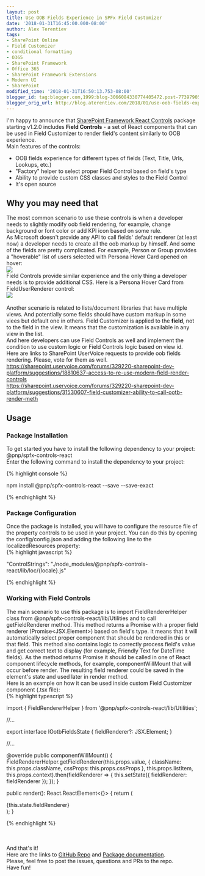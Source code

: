 ```yaml
---
layout: post
title: Use OOB Fields Experience in SPFx Field Customizer
date: '2018-01-31T16:45:00.000-08:00'
author: Alex Terentiev
tags:
- SharePoint Online
- Field Customizer
- conditional formatting
- O365
- SharePoint Framework
- Office 365
- SharePoint Framework Extensions
- Modern UI
- SharePoint
modified_time: '2018-01-31T16:50:13.753-08:00'
blogger_id: tag:blogger.com,1999:blog-3066084330774405472.post-773979052825864266
blogger_orig_url: http://blog.aterentiev.com/2018/01/use-oob-fields-experience-in-spfx-field.html
---
```


I'm happy to announce that <a href="https://www.npmjs.com/package/@pnp/spfx-controls-react" target="_blank">SharePoint Framework React Controls</a> package starting v1.2.0 includes <b>Field Controls</b> - a set of React components that can be used in Field Customizer to render field's content similarly to OOB experience.<br />Main features of the controls: <ul><li>OOB fields experience for different types of fields (Text, Title, Urls, Lookups, etc.)</li><li>"Factory" helper to select proper Field Control based on field's type</li><li>Ability to provide custom CSS classes and styles to the Field Control</li><li>It's open source</li></ul><a name='more'></a><h2>Why you may need that</h2>The most common scenario to use these controls is when a developer needs to slightly modify oob field rendering, for example, change background or font color or add KPI icon based on some rule.<br />  As Microsoft doesn't provide any API to call fields' default renderer (at least now) a developer needs to create all the oob markup by himself. And some of the fields are pretty complicated. For example, Person or Group provides a "hoverable" list of users selected with Persona Hover Card opened on hover:<br /><img border="0" src="{{site.baseurl}}/assets/images/posts/2018/persona-card.png" /><br/>Field Controls provide similar experience and the only thing a developer needs is to provide additional CSS. Here is a Persona Hover Card from <span class="code">FieldUserRenderer</span> control:<br /><img border="0" src="{{site.baseurl}}/assets/images/posts/2018/custom-persona-card.png" /><br /><br />Another scenario is related to lists/document libraries that have multiple views. And potentially some fields should have custom markup in some viees but default one in others. Field Customizer is applied to the <b>field</b>, not to the field in the view. It means that the customization is available in any view in the list.<br />And here developers can use Field Controls as well and implement the condition to use custom logic or Field Controls logic based on view id.<br />Here are links to SharePoint UserVoice requests to provide oob fields rendering. Please, vote for them as well.<br /><a href="https://sharepoint.uservoice.com/forums/329220-sharepoint-dev-platform/suggestions/18810637-access-to-re-use-modern-field-render-controls" target="_blank">https://sharepoint.uservoice.com/forums/329220-sharepoint-dev-platform/suggestions/18810637-access-to-re-use-modern-field-render-controls</a><br /><a href="https://sharepoint.uservoice.com/forums/329220-sharepoint-dev-platform/suggestions/31530607-field-customizer-ability-to-call-ootb-render-meth" target="_blank">https://sharepoint.uservoice.com/forums/329220-sharepoint-dev-platform/suggestions/31530607-field-customizer-ability-to-call-ootb-render-meth</a><h2>Usage</h2><h3>Package Installation</h3>To get started you have to install the following dependency to your project: <span class="code">@pnp/spfx-controls-react</span><br />Enter the following command to install the dependency to your project: 
<div markdown="1">
{% highlight console %}

npm install @pnp/spfx-controls-react --save --save-exact

{% endhighlight %}
</div>
<h3>Package Configuration</h3>Once the package is installed, you will have to configure the resource file of the property controls to be used in your project. You can do this by opening the <span class="code">config/config.json</span> and adding the following line to the <span class="code">localizedResources</span> property: 
<div markdown="1">
{% highlight javascript %}

"ControlStrings": "./node_modules/@pnp/spfx-controls-react/lib/loc/{locale}.js"

{% endhighlight %}
</div>
<h3>Working with Field Controls</h3>The main scenario to use this package is to import <span class="code">FieldRendererHelper</span> class from <span class="code">@pnp/spfx-controls-react/lib/Utilities</span> and to call <span class="code">getFieldRenderer</span> method. This method returns a <span class="code">Promise</span> with a proper field renderer (<span class="code">Promise&lt;JSX.Element&gt;</span>) based on field's type. It means that it will automatically select proper component that should be rendered in this or that field. This method also contains logic to correctly process field's value and get correct text to display (for example, Friendly Text for DateTime fields). As the method returns <span class="code">Promise</span> it should be called in one of React component lifecycle methods, for example, <span class="code">componentWillMount</span> that will occur before <span class="code">render</span>. The resulting field renderer could be saved in the element's state and used later in <span class="code">render</span> method.<br />Here is an example on how it can be used inside custom Field Customizer component (.tsx file): 
<div markdown="1">
{% highlight typescript %}

import { FieldRendererHelper } from '@pnp/spfx-controls-react/lib/Utilities';

//...

export interface IOotbFieldsState {
  fieldRenderer?: JSX.Element;
}

//...

@override
  public componentWillMount() {
    FieldRendererHelper.getFieldRenderer(this.props.value, {
      className: this.props.className,
      cssProps: this.props.cssProps
    }, this.props.listItem, this.props.context).then(fieldRenderer => {
      this.setState({
        fieldRenderer: fieldRenderer
      });
    });
  }

public render(): React.ReactElement<{}> {
    return (
      <div className={styles.cell}>
        {this.state.fieldRenderer}
      </div>
    );
  }

{% endhighlight %}
</div>
<br /><br />And that's it!<br />Here are the links to <a href="https://github.com/SharePoint/sp-dev-fx-controls-react" target="_blank">GitHub Repo</a> and <a href="https://sharepoint.github.io/sp-dev-fx-controls-react/" target="_blank">Package documentation</a>.<br />Please, feel free to post the issues, questions and PRs to the repo.<br />Have fun!